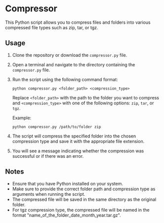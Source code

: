 # Compressor

This Python script allows you to compress files and folders into various compressed file types such as zip, tar, or tgz.

## Usage

1. Clone the repository or download the `compressor.py` file.

2. Open a terminal and navigate to the directory containing the `compressor.py` file.

3. Run the script using the following command format:

    ```
    python compressor.py <folder_path> <compression_type>
    ```

    Replace `<folder_path>` with the path to the folder you want to compress and `<compression_type>` with one of the following options: `zip`, `tar`, or `tgz`.

    Example:
    ```
    python compressor.py /path/to/folder zip
    ```

4. The script will compress the specified folder into the chosen compression type and save it with the appropriate file extension.

5. You will see a message indicating whether the compression was successful or if there was an error.

## Notes

- Ensure that you have Python installed on your system.
- Make sure to provide the correct folder path and compression type as arguments when running the script.
- The compressed file will be saved in the same directory as the original folder.
- For tgz compression type, the compressed file will be named in the format "name_of_the_folder_date_month_year.tar.gz".
